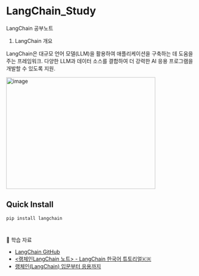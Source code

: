 # LangChain_Study

LangChain 공부노트 

1. LangChain 개요

LangChain은 대규모 언어 모델(LLM)을 활용하여 애플리케이션을 구축하는 데 도움을 주는 프레임워크. 다양한 LLM과 데이터 소스를 결합하여 더 강력한 AI 응용 프로그램을 개발할 수 있도록 지원.

<img src="https://github.com/user-attachments/assets/5a1fd566-dbd2-4539-bf08-b61aefa072a0" width="400" height="300" alt="image">

## **Quick Install**

```python
pip install langchain
```

#

📌 학습 자료
- [LangChain GitHub](https://github.com/langchain-ai/langchain)
- [<랭체인LangChain 노트> - LangChain 한국어 튜토리얼🇰🇷](https://wikidocs.net/book/14314)
- [랭체인(LangChain) 입문부터 응용까지](https://wikidocs.net/book/14473)

